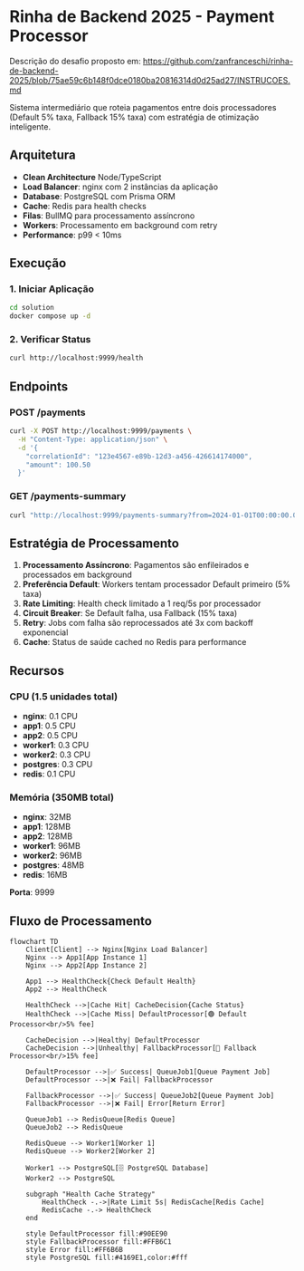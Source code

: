 # Rinha de Backend 2025 - Payment Processor

Descrição do desafio proposto em: https://github.com/zanfranceschi/rinha-de-backend-2025/blob/75ae59c6b148f0dce0180ba20816314d0d25ad27/INSTRUCOES.md

Sistema intermediário que roteia pagamentos entre dois processadores (Default 5% taxa, Fallback 15% taxa) com estratégia de otimização inteligente.

## Arquitetura

- **Clean Architecture** Node/TypeScript
- **Load Balancer**: nginx com 2 instâncias da aplicação
- **Database**: PostgreSQL com Prisma ORM
- **Cache**: Redis para health checks
- **Filas**: BullMQ para processamento assíncrono
- **Workers**: Processamento em background com retry
- **Performance**: p99 < 10ms

## Execução

### 1. Iniciar Aplicação

```bash
cd solution
docker compose up -d
```

### 2. Verificar Status

```bash
curl http://localhost:9999/health
```

## Endpoints

### POST /payments

```bash
curl -X POST http://localhost:9999/payments \
  -H "Content-Type: application/json" \
  -d '{
    "correlationId": "123e4567-e89b-12d3-a456-426614174000",
    "amount": 100.50
  }'
```

### GET /payments-summary

```bash
curl "http://localhost:9999/payments-summary?from=2024-01-01T00:00:00.000Z&to=2024-12-31T23:59:59.999Z"
```

## Estratégia de Processamento

1. **Processamento Assíncrono**: Pagamentos são enfileirados e processados em background
2. **Preferência Default**: Workers tentam processador Default primeiro (5% taxa)
3. **Rate Limiting**: Health check limitado a 1 req/5s por processador
4. **Circuit Breaker**: Se Default falha, usa Fallback (15% taxa)
5. **Retry**: Jobs com falha são reprocessados até 3x com backoff exponencial
6. **Cache**: Status de saúde cached no Redis para performance

## Recursos

### CPU (1.5 unidades total)

- **nginx**: 0.1 CPU
- **app1**: 0.5 CPU
- **app2**: 0.5 CPU
- **worker1**: 0.3 CPU
- **worker2**: 0.3 CPU
- **postgres**: 0.3 CPU
- **redis**: 0.1 CPU

### Memória (350MB total)

- **nginx**: 32MB
- **app1**: 128MB
- **app2**: 128MB
- **worker1**: 96MB
- **worker2**: 96MB
- **postgres**: 48MB
- **redis**: 16MB

**Porta**: 9999

## Fluxo de Processamento

```mermaid
flowchart TD
    Client[Client] --> Nginx[Nginx Load Balancer]
    Nginx --> App1[App Instance 1]
    Nginx --> App2[App Instance 2]

    App1 --> HealthCheck{Check Default Health}
    App2 --> HealthCheck

    HealthCheck -->|Cache Hit| CacheDecision{Cache Status}
    HealthCheck -->|Cache Miss| DefaultProcessor[🟢 Default Processor<br/>5% fee]

    CacheDecision -->|Healthy| DefaultProcessor
    CacheDecision -->|Unhealthy| FallbackProcessor[🔴 Fallback Processor<br/>15% fee]

    DefaultProcessor -->|✅ Success| QueueJob1[Queue Payment Job]
    DefaultProcessor -->|❌ Fail| FallbackProcessor

    FallbackProcessor -->|✅ Success| QueueJob2[Queue Payment Job]
    FallbackProcessor -->|❌ Fail| Error[Return Error]

    QueueJob1 --> RedisQueue[Redis Queue]
    QueueJob2 --> RedisQueue

    RedisQueue --> Worker1[Worker 1]
    RedisQueue --> Worker2[Worker 2]

    Worker1 --> PostgreSQL[🗄️ PostgreSQL Database]
    Worker2 --> PostgreSQL

    subgraph "Health Cache Strategy"
        HealthCheck -.->|Rate Limit 5s| RedisCache[Redis Cache]
        RedisCache -.-> HealthCheck
    end

    style DefaultProcessor fill:#90EE90
    style FallbackProcessor fill:#FFB6C1
    style Error fill:#FF6B6B
    style PostgreSQL fill:#4169E1,color:#fff
```
